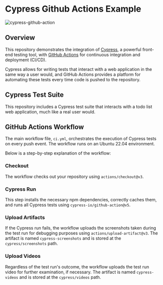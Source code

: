 # Cypress Github Actions Example

![cypress-github-action](https://github.com/ayhanmetin/cypress-github-actions-example/assets/108268012/fc928542-d474-4dbf-b7e0-5585856782c8)


## Overview

This repository demonstrates the integration of [Cypress](https://www.cypress.io/), a powerful front-end testing tool, with [GitHub Actions](https://github.com/features/actions) for continuous integration and deployment (CI/CD). 

Cypress allows for writing tests that interact with a web application in the same way a user would, and GitHub Actions provides a platform for automating these tests every time code is pushed to the repository.

## Cypress Test Suite

This repository includes a Cypress test suite that interacts with a todo list web application, much like a real user would. 

## GitHub Actions Workflow

The main workflow file, `ci.yml`, orchestrates the execution of Cypress tests on every push event. The workflow runs on an Ubuntu 22.04 environment.

Below is a step-by-step explanation of the workflow:

### Checkout

The workflow checks out your repository using `actions/checkout@v3`.

### Cypress Run

This step installs the necessary npm dependencies, correctly caches them, and runs all Cypress tests using `cypress-io/github-action@v5`.

### Upload Artifacts

If the Cypress run fails, the workflow uploads the screenshots taken during the test run for debugging purposes using `actions/upload-artifact@v3`. The artifact is named `cypress-screenshots` and is stored at the `cypress/screenshots` path.

### Upload Videos

Regardless of the test run's outcome, the workflow uploads the test run video for further examination, if necessary. The artifact is named `cypress-videos` and is stored at the `cypress/videos` path.







